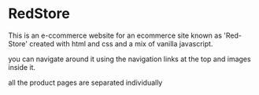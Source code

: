 # RedStore
This is an e-ccommerce website for an ecommerce site known as 'Red-Store' created with html and css and a mix of vanilla javascript.

you can navigate around it using the navigation links at the top and images inside it.

all the product pages are separated individually

